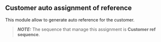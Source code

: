 Customer auto assignment of reference
---------------------------------------
This module allow to generate auto reference for the customer.

> **_NOTE:_** The sequence that manage this assignment is __Customer ref sequence__.

